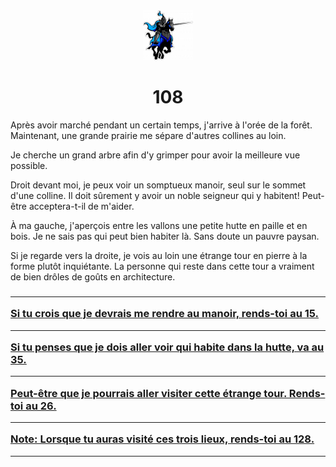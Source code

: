 <html><head>
<title>Sam le chevalier sans cheval</title>
<link rel="stylesheet" type="text/css" href="../images/m.css">
</head><body>
<center>
<img src="../images/chevalier.png"  height="80" width="80"> 
<h1>108</h1></center>
<p>Après avoir marché pendant un certain temps, j'arrive à l'orée de la forêt. Maintenant, une grande prairie me sépare d'autres collines au loin.<p>Je cherche un grand arbre afin d'y grimper pour avoir la meilleure vue possible.<p>Droit devant moi, je peux voir un somptueux manoir, seul sur le sommet d'une colline. Il doit sûrement y avoir un noble seigneur qui y habitent! Peut-être acceptera-t-il de m'aider.<p>À ma gauche, j'aperçois entre les vallons une petite hutte en paille et en bois. Je ne sais pas qui peut bien habiter là. Sans doute un pauvre paysan.<p>Si je regarde vers la droite, je vois au loin une étrange tour en pierre à la forme plutôt inquiétante. La personne qui reste dans cette tour a vraiment de bien drôles de goûts en architecture.</p>
<h3>
<hr><a  href="15.html">Si tu crois que je devrais me rendre au manoir, rends-toi au 15.</a>
<hr><a  href="35.html">Si tu penses que je dois aller voir qui habite dans la hutte, va au 35.</a>
<hr><a  href="26.html">Peut-être que je pourrais aller visiter cette étrange tour. Rends-toi au 26.</a>
<hr><a  href="128.html">Note: Lorsque tu auras visité ces trois lieux, rends-toi au 128.</a>
</h3>
<hr>
<body>
